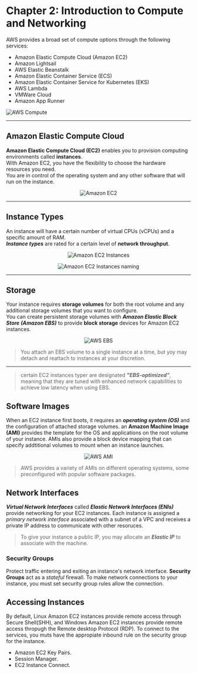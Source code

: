 # Chapter 2: Introduction to Compute and Networking

AWS provides a broad set of compute options through the following services:

- Amazon Elastic Compute Cloud (Amazon EC2)
- Amazon Lightsail
- AWS Elastic Beanstalk
- Amazon Elastic Container Service (ECS)
- Amazon Elastic Container Service for Kubernetes (EKS)
- AWS Lambda
- VMWare Cloud
- Amazon App Runner

![AWS Compute](https://jayendrapatil.com/wp-content/uploads/2017/02/aws-compute-services.png)

---

## Amazon Elastic Compute Cloud

**Amazon Elastic Compute Cloud (EC2)** enables you to provision computing environments called **instances**.  
With Amazon EC2, you have the flexibility to choose the hardware resources you need.  
You are in control of the operating system and any other software that will run on the instance.

<p align="center">
  <img src="https://encrypted-tbn0.gstatic.com/images?q=tbn:ANd9GcThp1zFRauqIx4DJ8rBx2G-CmTanziIsb7APg&s" alt="Amazon EC2">
</p>

---

## Instance Types

An instance will have a certain number of virtual CPUs (vCPUs) and a specific amount of RAM.  
___Instance types___ are rated for a certain level of **network throughput**.

<p align="center">
  <img src="https://www.eginnovations.com/blog/wp-content/uploads/2021/09/aws-ec2-instance-selection.jpg" alt="Amazon EC2 Instances">
</p>

<p align="center">
  <img src="https://www.nakivo.com/blog/wp-content/uploads/2022/03/The-naming-principle-of-AWS-EC2-instance-types-1.png" alt="Amazon EC2 Instances naming">
</p>

---

## Storage

Your instance requires **storage volumes** for both the root volume and any additional storage volumes that you want to configure.  
You can create persistent storage volumes with ___*Amazon Elastic Block Store (Amazon EBS)*___ to provide **block storage** devices for Amazon EC2 instances.

<p align="center">
  <img src="https://cdn.prod.website-files.com/63403546259748be2de2e194/6510ab90d75705217fe92a97_Img1b_Short2.gif" alt="AWS EBS">
</p>

> You attach an EBS  volume to a single instance at a time, but yoy may detach and reattach to instances at your discretion.

---

>certain EC2 instances typer are designated ***"EBS-optimized"***, meaning that they are tuned with enhanced network capabilities to achieve low latency when using EBS.


## Software Images

When an EC2 instance first boots, it requires an ***operating system (OS)*** and the configuration of attached storage volumes. an **Amazon Machine Image (AMI)** provides the template for the OS and applications on the root volume of your instance. AMIs also provide a block device mapping that can specify addtitional volumes to mount when an instance launches.

<p align="center">
  <img src="https://docs.aws.amazon.com/es_es/AWSEC2/latest/UserGuide/images/ami_copy.png" alt="AWS AMI">
</p>


> AWS provides a variety of AMIs on different operating systems, some preconfigured with popular software packages.

## Network Interfaces

***Virtual Network Interfaces*** called ***Elastic Network Interfaces (ENIs)*** provide networking for your EC2 instances. Each instance is assigned a _primary network interface_ associated with a subnet of a VPC and receives a private IP address to communicate with other resoruces.

> To give your instance a public IP, you may allocate an **_Elastic IP_** to associate with the machine.

### Security Groups

Protect traffic entering and exiting an instance's network interface. **Security Groups** act as a _stateful_ firewall. To make network connections to your instance, you must set security group rules allow the connection.

## Accessing Instances

By default, Linux Amazon EC2 instances provide remote access through Secure Shell(SHH), and Windows Amazon EC2 instances provide remote access thropugh the Remote desktop Protocol (RDP). To connect to the services, you muts have the appropiate inbound rule on the security group for the instance.

- Amazon EC2 Key Pairs.
- Session Manager.
- EC2 Instance Connect.

